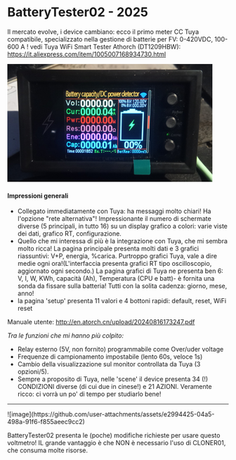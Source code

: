 # BatteryTester02 - 2025

Il mercato evolve, i device cambiano: ecco il primo meter CC Tuya compatibile, specializzato nella gestione di batterie per FV: 0-420VDC, 100-600 A !
vedi Tuya WiFi Smart Tester Athorch (DT1209HBW): https://it.aliexpress.com/item/1005007168934730.html

![](https://github.com/msillano/IoTwebUI/blob/main/pics/athorchfig02.png?raw=true)

#### Impressioni generali
* Collegato immediatamente con Tuya: ha messaggi molto chiari! Ha l'opzione "rete alternativa"!
Impressionante il numero di schermate diverse (5 principali, in tutto 16) su un display grafico a colori: varie viste dei dati, grafico RT, configurazione.
* Quello che mi interessa di più è la integrazione con Tuya, che mi sembra molto ricca! La pagina principale presenta molti dati e 3 grafici riassuntivi: V+P, energia, %carica. Purtroppo grafici Tuya, vale a dire medie ogni ora!(L'interfaccia presenta grafici RT tipo oscilloscopio, aggiornato ogni secondo.) La pagina grafici di Tuya ne presenta ben 6: V, I, W, KWh, capacità (Ah), Temperatura (CPU e batt)- è fornita una sonda da fissare sulla batteria! Tutti con la solita cadenza: giorno, mese, anno!
* la pagina 'setup' presenta 11 valori e 4 bottoni rapidi: default, reset, WiFi reset

Manuale utente: http://en.atorch.cn/upload/20240816173247.pdf

_Tra le funzioni che mi hanno più colpito:_
* Relay esterno (5V, non fornito) programmabile come Over/uder voltage
* Frequenze di campionamento impostabile (lento 60s, veloce 1s)
* Cambio della visualizzazione sul monitor controllata da Tuya (3 opzioni/5).
* Sempre a proposito di Tuya, nelle 'scene' il device presenta 34 (!) CONDIZIONI diverse (di cui due in cinese!) e 21 AZIONI. Veramente ricco: ci vorrà un po' di tempo per studiarlo bene!

<hr>
![image](https://github.com/user-attachments/assets/e2994425-04a5-498a-91f6-f855aeec9cc2)

BatteryTester02 presenta le (poche) modifiche richieste per usare questo voltmetro!
IL grande vantaggio è che NON è necessario l'uso di CLONER01, che consuma molte risorse.

